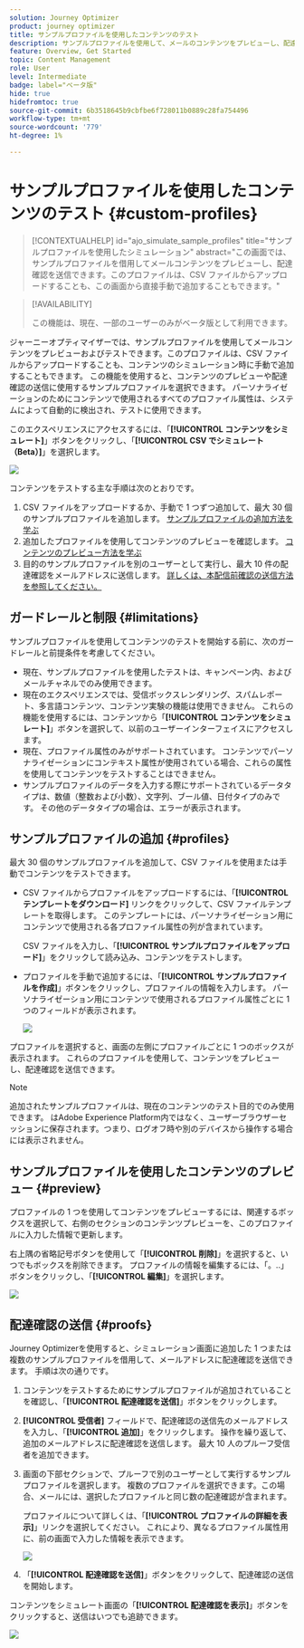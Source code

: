 ```yaml
---
solution: Journey Optimizer
product: journey optimizer
title: サンプルプロファイルを使用したコンテンツのテスト
description: サンプルプロファイルを使用して、メールのコンテンツをプレビューし、配達確認を送信する方法を説明します。
feature: Overview, Get Started
topic: Content Management
role: User
level: Intermediate
badge: label="ベータ版"
hide: true
hidefromtoc: true
source-git-commit: 6b3518645b9cbfbe6f728011b0889c28fa754496
workflow-type: tm+mt
source-wordcount: '779'
ht-degree: 1%

---
```



# サンプルプロファイルを使用したコンテンツのテスト {#custom-profiles}

>[!CONTEXTUALHELP]
>id="ajo_simulate_sample_profiles"
>title="サンプルプロファイルを使用したシミュレーション"
>abstract="この画面では、サンプルプロファイルを借用してメールコンテンツをプレビューし、配達確認を送信できます。このプロファイルは、CSV ファイルからアップロードすることも、この画面から直接手動で追加することもできます。"


<!--ATTENTE CONFIRMATION 

- nom (custom/sample)
- campaigns/journeys ou que campaigns

-->

>[!AVAILABILITY]
>
>この機能は、現在、一部のユーザーのみがベータ版として利用できます。

ジャーニーオプティマイザーでは、サンプルプロファイルを使用してメールコンテンツをプレビューおよびテストできます。このプロファイルは、CSV ファイルからアップロードすることも、コンテンツのシミュレーション時に手動で追加することもできます。 この機能を使用すると、コンテンツのプレビューや配達確認の送信に使用するサンプルプロファイルを選択できます。 パーソナライゼーションのためにコンテンツで使用されるすべてのプロファイル属性は、システムによって自動的に検出され、テストに使用できます。

このエクスペリエンスにアクセスするには、「**[!UICONTROL コンテンツをシミュレート]**」ボタンをクリックし、「**[!UICONTROL CSV でシミュレート（Beta）]**」を選択します。

![](assets/simulate-sample.png)


コンテンツをテストする主な手順は次のとおりです。

1. CSV ファイルをアップロードするか、手動で 1 つずつ追加して、最大 30 個のサンプルプロファイルを追加します。 [ サンプルプロファイルの追加方法を学ぶ ](#profiles)
1. 追加したプロファイルを使用してコンテンツのプレビューを確認します。 [ コンテンツのプレビュー方法を学ぶ ](#preview)
1. 目的のサンプルプロファイルを別のユーザーとして実行し、最大 10 件の配達確認をメールアドレスに送信します。 [詳しくは、本配信前確認の送信方法を参照してください。](#proofs)


## ガードレールと制限 {#limitations}

サンプルプロファイルを使用してコンテンツのテストを開始する前に、次のガードレールと前提条件を考慮してください。

* 現在、サンプルプロファイルを使用したテストは、キャンペーン内、およびメールチャネルでのみ使用できます。
* 現在のエクスペリエンスでは、受信ボックスレンダリング、スパムレポート、多言語コンテンツ、コンテンツ実験の機能は使用できません。 これらの機能を使用するには、コンテンツから「**[!UICONTROL コンテンツをシミュレート]**」ボタンを選択して、以前のユーザーインターフェイスにアクセスします。
* 現在、プロファイル属性のみがサポートされています。 コンテンツでパーソナライゼーションにコンテキスト属性が使用されている場合、これらの属性を使用してコンテンツをテストすることはできません。
* サンプルプロファイルのデータを入力する際にサポートされているデータタイプは、数値（整数および小数）、文字列、ブール値、日付タイプのみです。 その他のデータタイプの場合は、エラーが表示されます。

## サンプルプロファイルの追加 {#profiles}

最大 30 個のサンプルプロファイルを追加して、CSV ファイルを使用または手動でコンテンツをテストできます。

* CSV ファイルからプロファイルをアップロードするには、「**[!UICONTROL テンプレートをダウンロード]** リンクをクリックして、CSV ファイルテンプレートを取得します。 このテンプレートには、パーソナライゼーション用にコンテンツで使用される各プロファイル属性の列が含まれています。

  CSV ファイルを入力し、「**[!UICONTROL サンプルプロファイルをアップロード]**」をクリックして読み込み、コンテンツをテストします。

* プロファイルを手動で追加するには、「**[!UICONTROL サンプルプロファイルを作成]**」ボタンをクリックし、プロファイルの情報を入力します。 パーソナライゼーション用にコンテンツで使用されるプロファイル属性ごとに 1 つのフィールドが表示されます。

  ![](assets/simulate-custom-add.png)

プロファイルを選択すると、画面の左側にプロファイルごとに 1 つのボックスが表示されます。 これらのプロファイルを使用して、コンテンツをプレビューし、配達確認を送信できます。

>[!NOTE]
>
>追加されたサンプルプロファイルは、現在のコンテンツのテスト目的でのみ使用できます。 はAdobe Experience Platform内ではなく、ユーザーブラウザーセッションに保存されます。つまり、ログオフ時や別のデバイスから操作する場合には表示されません。

## サンプルプロファイルを使用したコンテンツのプレビュー {#preview}

プロファイルの 1 つを使用してコンテンツをプレビューするには、関連するボックスを選択して、右側のセクションのコンテンツプレビューを、このプロファイルに入力した情報で更新します。

右上隅の省略記号ボタンを使用して「**[!UICONTROL 削除]**」を選択すると、いつでもボックスを削除できます。 プロファイルの情報を編集するには、「。..」ボタンをクリックし、「**[!UICONTROL 編集]**」を選択します。

![](assets/simulate-custom-boxes.png)

## 配達確認の送信  {#proofs}

Journey Optimizerを使用すると、シミュレーション画面に追加した 1 つまたは複数のサンプルプロファイルを借用して、メールアドレスに配達確認を送信できます。 手順は次の通りです。

1. コンテンツをテストするためにサンプルプロファイルが追加されていることを確認し、「**[!UICONTROL 配達確認を送信]**」ボタンをクリックします。

1. **[!UICONTROL 受信者]** フィールドで、配達確認の送信先のメールアドレスを入力し、「**[!UICONTROL 追加]**」をクリックします。 操作を繰り返して、追加のメールアドレスに配達確認を送信します。 最大 10 人のプルーフ受信者を追加できます。

1. 画面の下部セクションで、プルーフで別のユーザーとして実行するサンプルプロファイルを選択します。 複数のプロファイルを選択できます。この場合、メールには、選択したプロファイルと同じ数の配達確認が含まれます。

   プロファイルについて詳しくは、「**[!UICONTROL プロファイルの詳細を表示]**」リンクを選択してください。 これにより、異なるプロファイル属性用に、前の画面で入力した情報を表示できます。

   ![](assets/simulate-custom-proofs.png)

1. 「**[!UICONTROL 配達確認を送信]**」ボタンをクリックして、配達確認の送信を開始します。

コンテンツをシミュレート画面の「**[!UICONTROL 配達確認を表示]**」ボタンをクリックすると、送信はいつでも追跡できます。

![](assets/simulate-custom-sent-proofs.png)

